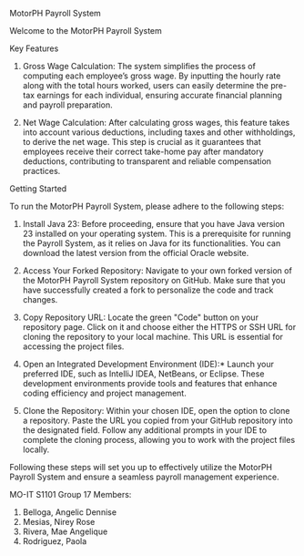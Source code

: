 MotorPH Payroll System

Welcome to the MotorPH Payroll System

Key Features

1. Gross Wage Calculation: The system simplifies the process of computing each employee’s gross wage. By inputting the hourly rate along with the total hours worked, users can easily determine the pre-tax earnings for each individual, ensuring accurate financial planning and payroll preparation.

2. Net Wage Calculation: After calculating gross wages, this feature takes into account various deductions, including taxes and other withholdings, to derive the net wage. This step is crucial as it guarantees that employees receive their correct take-home pay after mandatory deductions, contributing to transparent and reliable compensation practices.

Getting Started

To run the MotorPH Payroll System, please adhere to the following steps:

1. Install Java 23: Before proceeding, ensure that you have Java version 23 installed on your operating system. This is a prerequisite for running the Payroll System, as it relies on Java for its functionalities. You can download the latest version from the official Oracle website.

2. Access Your Forked Repository: Navigate to your own forked version of the MotorPH Payroll System repository on GitHub. Make sure that you have successfully created a fork to personalize the code and track changes.

3. Copy Repository URL: Locate the green "Code" button on your repository page. Click on it and choose either the HTTPS or SSH URL for cloning the repository to your local machine. This URL is essential for accessing the project files.

4. Open an Integrated Development Environment (IDE):* Launch your preferred IDE, such as IntelliJ IDEA, NetBeans, or Eclipse. These development environments provide tools and features that enhance coding efficiency and project management.

5. Clone the Repository:  Within your chosen IDE, open the option to clone a repository. Paste the URL you copied from your GitHub repository into the designated field. Follow any additional prompts in your IDE to complete the cloning process, allowing you to work with the project files locally.

Following these steps will set you up to effectively utilize the MotorPH Payroll System and ensure a seamless payroll management experience.

MO-IT S1101 Group 17 Members:
1. Belloga, Angelic Dennise
2. Mesias, Nirey Rose
3. Rivera, Mae Angelique
4. Rodriguez, Paola
